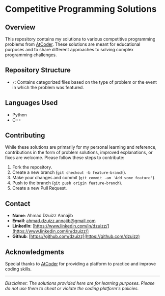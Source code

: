 # Competitive Programming Solutions

## Overview
This repository contains my solutions to various competitive programming problems from [AtCoder](https://atcoder.jp/). These solutions are meant for educational purposes and to share different approaches to solving complex programming challenges.

## Repository Structure
- `/`: Contains categorized files based on the type of problem or the event in which the problem was featured.

## Languages Used
- Python
- C++

## Contributing
While these solutions are primarily for my personal learning and reference, contributions in the form of problem solutions, improved explanations, or fixes are welcome. Please follow these steps to contribute:
1. Fork the repository.
2. Create a new branch (`git checkout -b feature-branch`).
3. Make your changes and commit (`git commit -am 'Add some feature'`).
4. Push to the branch (`git push origin feature-branch`).
5. Create a new Pull Request.

## Contact
- **Name**: Ahmad Dzuizz Annajib
- **Email**: ahmad.dzuizz.annajib@gmail.com
- **LinkedIn**: [https://www.linkedin.com/in/dzuizz/](https://www.linkedin.com/in/dzuizz/)
- **Github**: [https://github.com/dzuizz](https://github.com/dzuizz)

## Acknowledgments
Special thanks to [AtCoder](https://atcoder.jp/) for providing a platform to practice and improve coding skills.

---

*Disclaimer: The solutions provided here are for learning purposes. Please do not use them to cheat or violate the coding platform's policies.*

